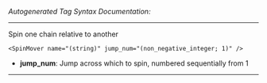 _Autogenerated Tag Syntax Documentation:_

---
Spin one chain relative to another

```
<SpinMover name="(string)" jump_num="(non_negative_integer; 1)" />
```

-   **jump_num**: Jump across which to spin, numbered sequentially from 1

---
